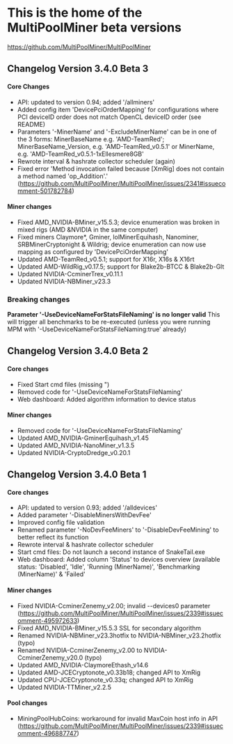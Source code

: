 # This is the home of the MultiPoolMiner beta versions
https://github.com/MultiPoolMiner/MultiPoolMiner

## Changelog Version 3.4.0 Beta 3

#### Core Changes
- API: updated to version 0.94; added '/allminers'
- Added config item 'DevicePciOrderMapping' for configurations where PCI deviceID order does not match OpenCL deviceID order (see README)
- Parameters '-MinerName' and '-ExcludeMinerName' can be in one of the 3 forms: MinerBaseName e.g. 'AMD-TeamRed'; MinerBaseName_Version, e.g. 'AMD-TeamRed_v0.5.1' or MinerName, e.g. 'AMD-TeamRed_v0.5.1-1xEllesmere8GB'
- Rewrote interval & hashrate collector scheduler (again)
- Fixed error 'Method invocation failed because [XmRig] does not contain a method named 'op_Addition'.' (https://github.com/MultiPoolMiner/MultiPoolMiner/issues/2341#issuecomment-501782784)

#### Miner changes
- Fixed AMD_NVIDIA-BMiner_v15.5.3; device enumeration was broken in mixed rigs (AMD &NVIDIA in the same computer)
- Fixed miners Claymore*, Gminer, lolMinerEquihash, Nanominer, SRBMinerCryptonight & Wildrig; device enumeration can now use mapping as configured by 'DevicePciOrderMapping' 
- Updated AMD-TeamRed_v0.5.1; support for X16r, X16s & X16rt
- Updated AMD-WildRig_v0.17.5; support for Blake2b-BTCC & Blake2b-Glt
- Updated NVIDIA-CcminerTrex_v0.11.1
- Updated NVIDIA-NBMiner_v23.3

### Breaking changes

**Parameter '-UseDeviceNameForStatsFileNaming' is no longer valid**
This will trigger all benchmarks to be re-executed (unless you were running MPM with '-UseDeviceNameForStatsFileNaming:true' already)

## Changelog Version 3.4.0 Beta 2

#### Core changes
- Fixed Start cmd files (missing ")
- Removed code for '-UseDeviceNameForStatsFileNaming'
- Web dashboard: Added algorithm information to device status

#### Miner changes
- Removed code for '-UseDeviceNameForStatsFileNaming'
- Updated AMD_NVIDIA-GminerEquihash_v1.45
- Updated AMD_NVIDIA-NanoMiner_v1.3.5
- Updated NVIDIA-CryptoDredge_v0.20.1

## Changelog Version 3.4.0 Beta 1

#### Core changes
- API: updated to version 0.93; added '/alldevices'
- Added parameter '-DisableMinersWithDevFee'
- Improved config file validation
- Renamed parameter '-NoDevFeeMiners' to '-DisableDevFeeMining' to better reflect its function
- Rewrote interval & hashrate collector scheduler
- Start cmd files: Do not launch a second instance of SnakeTail.exe
- Web dashboard: Added column 'Status' to devices overview (available status: 'Disabled', 'Idle', 'Running (MinerName)', 'Benchmarking (MinerName)' & 'Failed'

#### Miner changes
- Fixed NVIDIA-CcminerZenemy_v2.00; invalid --devices0 parameter (https://github.com/MultiPoolMiner/MultiPoolMiner/issues/2339#issuecomment-495972633)
- Fixed AMD_NVIDIA-BMiner_v15.5.3 SSL for secondary algorithm
- Renamed NVIDIA-NBMiner_v23.3hotfix to NVIDIA-NBMiner_v23.2hotfix (typo)
- Renamed NVIDIA-CcminerZenemy_v2.00 to NVIDIA-CcminerZenemy_v20.0 (typo)
- Updated AMD_NVIDIA-ClaymoreEthash_v14.6
- Updated AMD-JCECryptonote_v0.33b18; changed API to XmRig
- Updated CPU-JCECryptonote_v0.33q; changed API to XmRig
- Updated NVIDIA-TTMiner_v2.2.5

#### Pool changes
- MiningPoolHubCoins: workaround for invalid MaxCoin host info in API (https://github.com/MultiPoolMiner/MultiPoolMiner/issues/2339#issuecomment-496887747)
